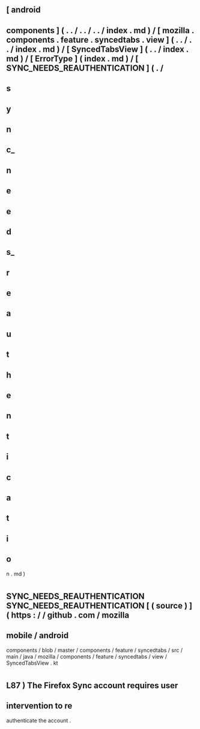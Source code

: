 [
android
-
components
]
(
.
.
/
.
.
/
.
.
/
index
.
md
)
/
[
mozilla
.
components
.
feature
.
syncedtabs
.
view
]
(
.
.
/
.
.
/
index
.
md
)
/
[
SyncedTabsView
]
(
.
.
/
index
.
md
)
/
[
ErrorType
]
(
index
.
md
)
/
[
SYNC_NEEDS_REAUTHENTICATION
]
(
.
/
-
s
-
y
-
n
-
c_
-
n
-
e
-
e
-
d
-
s_
-
r
-
e
-
a
-
u
-
t
-
h
-
e
-
n
-
t
-
i
-
c
-
a
-
t
-
i
-
o
-
n
.
md
)
#
SYNC_NEEDS_REAUTHENTICATION
SYNC_NEEDS_REAUTHENTICATION
[
(
source
)
]
(
https
:
/
/
github
.
com
/
mozilla
-
mobile
/
android
-
components
/
blob
/
master
/
components
/
feature
/
syncedtabs
/
src
/
main
/
java
/
mozilla
/
components
/
feature
/
syncedtabs
/
view
/
SyncedTabsView
.
kt
#
L87
)
The
Firefox
Sync
account
requires
user
-
intervention
to
re
-
authenticate
the
account
.

